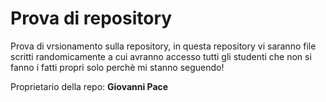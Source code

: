 # Prova di repository

Prova di vrsionamento sulla repository, in questa repository vi saranno file scritti randomicamente a cui avranno accesso tutti gli studenti che non si fanno i fatti propri solo perchè mi stanno seguendo!

Proprietario della repo: **Giovanni Pace**